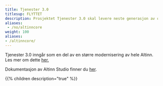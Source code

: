 ```yaml
---
title: Tjenester 3.0
titlesup: FLYTTET
description: Prosjektet Tjenester 3.0 skal levere neste generasjon av offentlige tjenester.  
aliases:
 - /no/altinncore
weight: 100
aliases:
- /altinncore/
---
```

Tjenester 3.0 inngår som en del av en større modernisering av hele Altinn. Les mer om dette [her.](https://samarbeid.digdir.no/eformidling/modernisering-av-altinn/1799)

Dokumentasjon av Altinn Studio finner du [her](/docs/altinn-studio).

{{% children description="true" %}}
